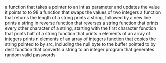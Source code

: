 a function that takes a pointer to an int as parameter and updates the value it points to to 98 a function that swaps the values of two integers a function that returns the length of a string prints a string, followed by a new line prints a string in reverse function that reverses a string function that prints every other character of a string, starting with the first character function that prints half of a string function that prints n elements of an array of integers prints n elements of an array of integers function that copies the string pointed to by src, including the null byte to the buffer pointed to by dest function that converts a string to an integer program that generates random valid passwords

